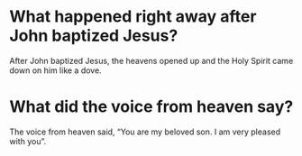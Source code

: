 # What happened right away after John baptized Jesus?

After John baptized Jesus, the heavens opened up and the Holy Spirit came down on him like a dove.

# What did the voice from heaven say?

The voice from heaven said, “You are my beloved son. I am very pleased with you”.
